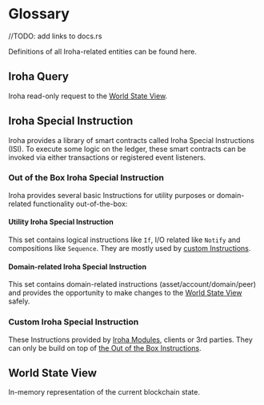 # Glossary

//TODO: add links to docs.rs

Definitions of all Iroha-related entities can be found here.

## Iroha Query

Iroha read-only request to the [World State View](#world-state-view).

## Iroha Special Instruction

Iroha provides a library of smart contracts called Iroha Special Instructions (ISI).
To execute some logic on the ledger, these smart contracts can be invoked via either transactions or registered event listeners.

### Out of the Box Iroha Special Instruction

Iroha provides several basic Instructions for utility purposes or domain-related functionality out-of-the-box:

#### Utility Iroha Special Instruction

This set contains logical instructions like `If`, I/O related like `Notify` and compositions like `Sequence`.
They are mostly used by [custom Instructions](#custom-iroha-special-instruction).

#### Domain-related Iroha Special Instruction

This set contains domain-related instructions (asset/account/domain/peer) and provides the opportunity to make changes to the [World State View](#world-state-view) safely.

### Custom Iroha Special Instruction

These Instructions provided by [Iroha Modules](#todo), clients or 3rd parties.
They can  only be build on top of [the Out of the Box Instructions](#out-of-the-box-iroha-special-instruction).

## World State View

In-memory representation of the current blockchain state.
